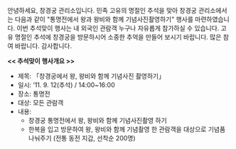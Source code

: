 안녕하세요, 창경궁 관리소입니다. 민족 고유의 명절인 추석을 맞아 창경궁 관리소에서는 다음과 같이 "통명전에서 왕과 왕비와 함께 기념사진촬영하기" 행사를 마련하였습니다. 이번 추석맞이 행사는 내 외국인 관람객 누구나 자유롭게 참가하실 수 있습니다. 고유 명절인 추석에 창경궁을 방문하시어 소중한 추억을 만들어 보시기 바랍니다. 많은 참여 바랍니다. 감사합니다.

**<< 추석맞이 행사개요 >>**
- 제목: 「창경궁에서 왕, 왕비와 함께 기념사진 촬영하기」
- 일시: ‘11. 9. 12(추석) / 14:00~16:00
- 장소: 통명전
- 대상: 모든 관람객
- 내용:
  - 창경궁 통명전에서 왕, 왕비와 함께 기념사진촬영 하기
  - 한복을 입고 방문하여 왕, 왕비와 함께 기념촬영 한 관람객을 대상으로 기념품 나눠주기 (전통 동전 지갑, 선착순 200명)
